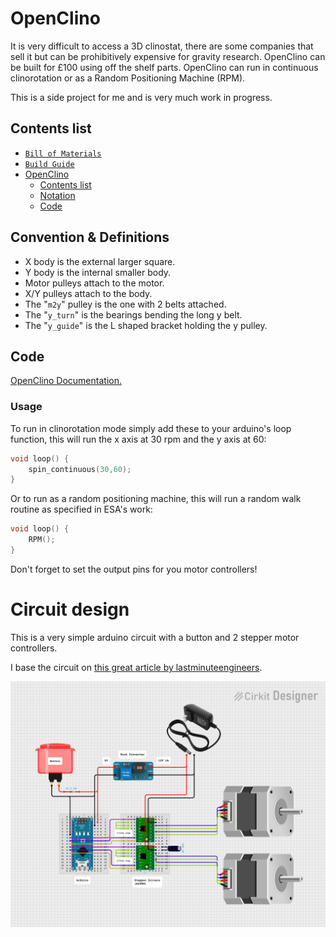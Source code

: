 # OpenClino

It is very difficult to access a 3D clinostat, there are some companies that sell it but can be prohibitively expensive for gravity research. OpenClino can be built for £100 using off the shelf parts. OpenClino can run in continuous clinorotation or as a Random Positioning Machine (RPM).

This is a side project for me and is very much work in progress.

## Contents list

- [`Bill of Materials`](2_BOM.md)
- [`Build Guide`](3_build_guide.md)
- [OpenClino](#openclino)
  - [Contents list](#contents-list)
  - [Notation](#notation)
  - [Code](#code)

## Convention & Definitions

- X body is the external larger square. 
- Y body is the internal smaller body.
- Motor pulleys attach to the motor.
- X/Y pulleys attach to the body.
- The "`m2y`" pulley is the one with 2 belts attached.
- The "`y_turn`" is the bearings bending the long y belt.
- The "`y_guide`" is the L shaped bracket holding the y pulley.

## Code

[OpenClino Documentation.](4_code_documentation.md)

### Usage

To run in clinorotation mode simply add these to your arduino's loop function, this will run the x axis at 30 rpm and the y axis at 60:

```cpp
void loop() {
    spin_continuous(30,60);
}
```

Or to run as a random positioning machine, this will run a random walk routine as specified in ESA's work:

```cpp
void loop() {
    RPM();
}
```

Don't forget to set the output pins for you motor controllers!

# Circuit design

This is a very simple arduino circuit with a button and 2 stepper motor controllers.

I base the circuit on [this great article by lastminuteengineers](https://lastminuteengineers.com/a4988-stepper-motor-driver-arduino-tutorial/]).

![Clinostat circuit.](images/openclino_circuit_diagram.png "Circuit diagram. Made with Cirkit Designer.")

